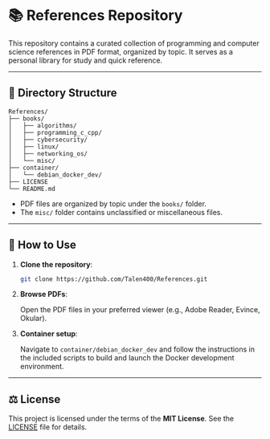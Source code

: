 # 📚 References Repository

This repository contains a curated collection of programming and computer science references in PDF format, organized by topic. It serves as a personal library for study and quick reference.

---

## 📂 Directory Structure

```
References/
├── books/
│   ├── algorithms/
│   ├── programming_c_cpp/
│   ├── cybersecurity/
│   ├── linux/
│   ├── networking_os/
│   └── misc/
├── container/
│   └── debian_docker_dev/
├── LICENSE
└── README.md
```

- PDF files are organized by topic under the `books/` folder.
- The `misc/` folder contains unclassified or miscellaneous files.

---

## 📖 How to Use

1. **Clone the repository**:

   ```bash
   git clone https://github.com/Talen400/References.git
   ```

2. **Browse PDFs**:

   Open the PDF files in your preferred viewer (e.g., Adobe Reader, Evince, Okular).

3. **Container setup**:

   Navigate to `container/debian_docker_dev` and follow the instructions in the included scripts to build and launch the Docker development environment.

---

## ⚖️ License

This project is licensed under the terms of the **MIT License**. See the [LICENSE](LICENSE) file for details.